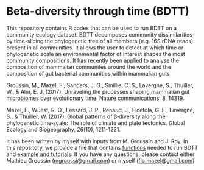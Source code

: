 # Beta-diversity through time (BDTT) 

This repository contains R codes that can be used to run BDTT on a community ecology dataset. BDTT decomposes community dissimilarities by time-slicing the phylogenetic tree of all members (e.g. 16S rDNA reads) present in all communities. It allows the user to detect at which time or phylogenetic scale an environmental factor of interest shapes the most community compositions. It has recently been applied to analyse the composition of mammalian communites around the world and the composition of gut bacterial communities within mammalian guts

Groussin, M., Mazel, F., Sanders, J. G., Smillie, C. S., Lavergne, S., Thuiller, W., & Alm, E. J. (2017). Unraveling the processes shaping mammalian gut microbiomes over evolutionary time. Nature communications, 8, 14319.

Mazel, F., Wüest, R. O., Lessard, J. P., Renaud, J., Ficetola, G. F., Lavergne, S., & Thuiller, W. (2017). Global patterns of β‐diversity along the phylogenetic time‐scale: The role of climate and plate tectonics. Global Ecology and Biogeography, 26(10), 1211-1221.

It has been written by myself with inputs from M. Groussin and J. Roy. In this repository, we provide a file that contains [functions](https://github.com/FloMazel/BDTT/blob/master/BDTT_functions.R) needed to run BDTT  and [example and tutorials](https://github.com/FloMazel/BDTT/blob/master/Tutorial_Examples.pdf). If you have any questions, please contact either Mathieu Groussin (mgroussi@gmail.com) or myself (flo.mazel@gmail.com)

